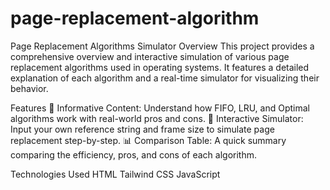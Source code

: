 # page-replacement-algorithm
Page Replacement Algorithms Simulator
Overview
This project provides a comprehensive overview and interactive simulation of various page replacement algorithms used in operating systems. It features a detailed explanation of each algorithm and a real-time simulator for visualizing their behavior.

Features
📘 Informative Content: Understand how FIFO, LRU, and Optimal algorithms work with real-world pros and cons.
🧠 Interactive Simulator: Input your own reference string and frame size to simulate page replacement step-by-step.
📊 Comparison Table: A quick summary comparing the efficiency, pros, and cons of each algorithm.

Technologies Used
HTML
Tailwind CSS
JavaScript
